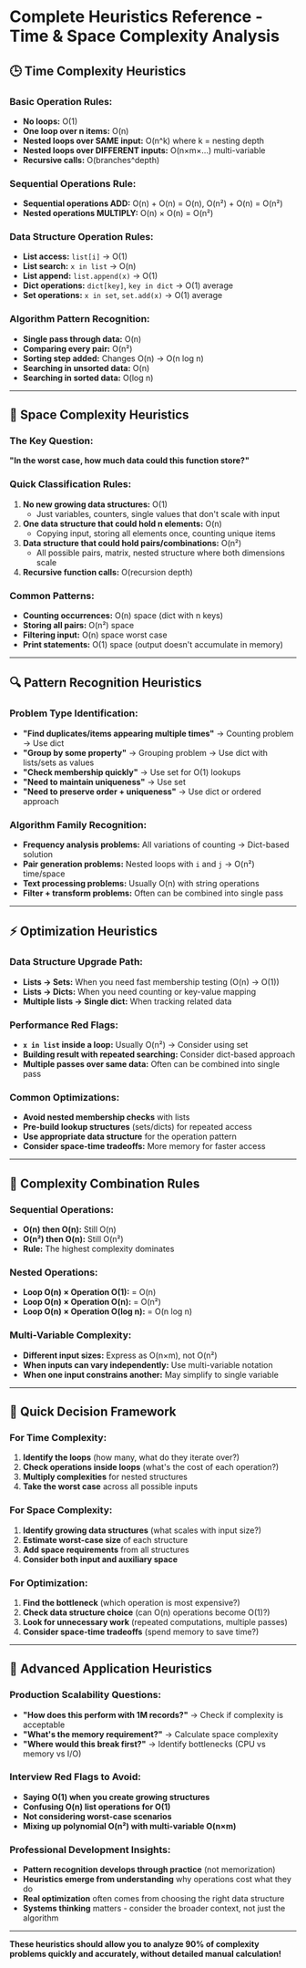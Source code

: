 # **Complete Heuristics Reference - Time & Space Complexity Analysis**

## **🕒 Time Complexity Heuristics**

### **Basic Operation Rules:**
- **No loops:** O(1)
- **One loop over n items:** O(n) 
- **Nested loops over SAME input:** O(n^k) where k = nesting depth
- **Nested loops over DIFFERENT inputs:** O(n×m×...) multi-variable
- **Recursive calls:** O(branches^depth)

### **Sequential Operations Rule:**
- **Sequential operations ADD:** O(n) + O(n) = O(n), O(n²) + O(n) = O(n²)
- **Nested operations MULTIPLY:** O(n) × O(n) = O(n²)

### **Data Structure Operation Rules:**
- **List access:** `list[i]` → O(1)
- **List search:** `x in list` → O(n)
- **List append:** `list.append(x)` → O(1)
- **Dict operations:** `dict[key]`, `key in dict` → O(1) average
- **Set operations:** `x in set`, `set.add(x)` → O(1) average

### **Algorithm Pattern Recognition:**
- **Single pass through data:** O(n)
- **Comparing every pair:** O(n²) 
- **Sorting step added:** Changes O(n) → O(n log n)
- **Searching in unsorted data:** O(n)
- **Searching in sorted data:** O(log n)

---

## **💾 Space Complexity Heuristics**

### **The Key Question:**
**"In the worst case, how much data could this function store?"**

### **Quick Classification Rules:**
1. **No new growing data structures:** O(1)
   - Just variables, counters, single values that don't scale with input
2. **One data structure that could hold n elements:** O(n)  
   - Copying input, storing all elements once, counting unique items
3. **Data structure that could hold pairs/combinations:** O(n²)
   - All possible pairs, matrix, nested structure where both dimensions scale
4. **Recursive function calls:** O(recursion depth)

### **Common Patterns:**
- **Counting occurrences:** O(n) space (dict with n keys)
- **Storing all pairs:** O(n²) space 
- **Filtering input:** O(n) space worst case
- **Print statements:** O(1) space (output doesn't accumulate in memory)

---

## **🔍 Pattern Recognition Heuristics**

### **Problem Type Identification:**
- **"Find duplicates/items appearing multiple times"** → Counting problem → Use dict
- **"Group by some property"** → Grouping problem → Use dict with lists/sets as values
- **"Check membership quickly"** → Use set for O(1) lookups
- **"Need to maintain uniqueness"** → Use set
- **"Need to preserve order + uniqueness"** → Use dict or ordered approach

### **Algorithm Family Recognition:**
- **Frequency analysis problems:** All variations of counting → Dict-based solution
- **Pair generation problems:** Nested loops with `i` and `j` → O(n²) time/space
- **Text processing problems:** Usually O(n) with string operations
- **Filter + transform problems:** Often can be combined into single pass

---

## **⚡ Optimization Heuristics**

### **Data Structure Upgrade Path:**
- **Lists → Sets:** When you need fast membership testing (O(n) → O(1))
- **Lists → Dicts:** When you need counting or key-value mapping
- **Multiple lists → Single dict:** When tracking related data

### **Performance Red Flags:**
- **`x in list` inside a loop:** Usually O(n²) → Consider using set
- **Building result with repeated searching:** Consider dict-based approach
- **Multiple passes over same data:** Often can be combined into single pass

### **Common Optimizations:**
- **Avoid nested membership checks** with lists
- **Pre-build lookup structures** (sets/dicts) for repeated access
- **Use appropriate data structure** for the operation pattern
- **Consider space-time tradeoffs:** More memory for faster access

---

## **🔢 Complexity Combination Rules**

### **Sequential Operations:**
- **O(n) then O(n):** Still O(n)
- **O(n²) then O(n):** Still O(n²) 
- **Rule:** The highest complexity dominates

### **Nested Operations:**
- **Loop O(n) × Operation O(1):** = O(n)
- **Loop O(n) × Operation O(n):** = O(n²)
- **Loop O(n) × Operation O(log n):** = O(n log n)

### **Multi-Variable Complexity:**
- **Different input sizes:** Express as O(n×m), not O(n²)
- **When inputs can vary independently:** Use multi-variable notation
- **When one input constrains another:** May simplify to single variable

---

## **🎯 Quick Decision Framework**

### **For Time Complexity:**
1. **Identify the loops** (how many, what do they iterate over?)
2. **Check operations inside loops** (what's the cost of each operation?)
3. **Multiply complexities** for nested structures
4. **Take the worst case** across all possible inputs

### **For Space Complexity:**
1. **Identify growing data structures** (what scales with input size?)
2. **Estimate worst-case size** of each structure
3. **Add space requirements** from all structures
4. **Consider both input and auxiliary space**

### **For Optimization:**
1. **Find the bottleneck** (which operation is most expensive?)
2. **Check data structure choice** (can O(n) operations become O(1)?)
3. **Look for unnecessary work** (repeated computations, multiple passes)
4. **Consider space-time tradeoffs** (spend memory to save time?)

---

## **🚀 Advanced Application Heuristics**

### **Production Scalability Questions:**
- **"How does this perform with 1M records?"** → Check if complexity is acceptable
- **"What's the memory requirement?"** → Calculate space complexity
- **"Where would this break first?"** → Identify bottlenecks (CPU vs memory vs I/O)

### **Interview Red Flags to Avoid:**
- **Saying O(1) when you create growing structures**
- **Confusing O(n) list operations for O(1)**
- **Not considering worst-case scenarios**
- **Mixing up polynomial O(n²) with multi-variable O(n×m)**

### **Professional Development Insights:**
- **Pattern recognition develops through practice** (not memorization)
- **Heuristics emerge from understanding** why operations cost what they do
- **Real optimization** often comes from choosing the right data structure
- **Systems thinking** matters - consider the broader context, not just the algorithm

---

**These heuristics should allow you to analyze 90% of complexity problems quickly and accurately, without detailed manual calculation!**